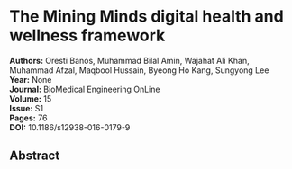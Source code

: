 # The Mining Minds digital health and wellness framework

**Authors:** Oresti Banos, Muhammad Bilal Amin, Wajahat Ali Khan, Muhammad Afzal, Maqbool Hussain, Byeong Ho Kang, Sungyong Lee  
**Year:** None  
**Journal:** BioMedical Engineering OnLine  
**Volume:** 15  
**Issue:** S1  
**Pages:** 76  
**DOI:** 10.1186/s12938-016-0179-9  

## Abstract


